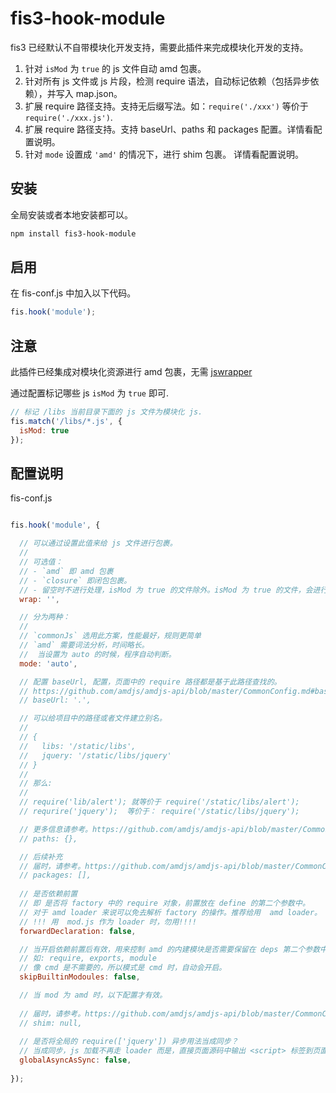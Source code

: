 # fis3-hook-module

fis3 已经默认不自带模块化开发支持，需要此插件来完成模块化开发的支持。

1. 针对 `isMod` 为 `true` 的 js 文件自动 amd 包裹。
2. 针对所有 js 文件或 js 片段，检测 require 语法，自动标记依赖（包括异步依赖），并写入  map.json。
3. 扩展 require 路径支持。支持无后缀写法。如：`require('./xxx')` 等价于 `require('./xxx.js')`.
4. 扩展 require 路径支持。支持 baseUrl、paths 和 packages 配置。详情看配置说明。
5. 针对 `mode` 设置成 `'amd'` 的情况下，进行 shim 包裹。 详情看配置说明。

## 安装

全局安装或者本地安装都可以。

```bash
npm install fis3-hook-module
```

## 启用

在 fis-conf.js 中加入以下代码。

```javascript
fis.hook('module');
```

## 注意

此插件已经集成对模块化资源进行 amd 包裹，无需 [jswrapper](https://github.com/fex-team/fis-postprocessor-jswrapper)

通过配置标记哪些 js `isMod` 为 `true` 即可.

```javascript
// 标记 /libs 当前目录下面的 js 文件为模块化 js.
fis.match('/libs/*.js', {
  isMod: true
});
```

## 配置说明

fis-conf.js

```javascript

fis.hook('module', {

  // 可以通过设置此值来给 js 文件进行包裹。
  // 
  // 可选值：
  // - `amd` 即 amd 包裹
  // - `closure` 即闭包包裹。
  // - 留空时不进行处理，isMod 为 true 的文件除外。isMod 为 true 的文件，会进行 amd 方式包裹。
  wrap: '',

  // 分为两种：
  //
  // `commonJs` 选用此方案，性能最好，规则更简单
  // `amd` 需要词法分析，时间略长。
  //  当设置为 auto 的时候，程序自动判断。
  mode: 'auto',

  // 配置 baseUrl, 配置，页面中的 require 路径都是基于此路径查找的。
  // https://github.com/amdjs/amdjs-api/blob/master/CommonConfig.md#baseurl-
  // baseUrl: '.',

  // 可以给项目中的路径或者文件建立别名。
  // 
  // {
  //   libs: '/static/libs',
  //   jquery: '/static/libs/jquery'
  // }
  // 
  // 那么:
  // 
  // require('lib/alert'); 就等价于 require('/static/libs/alert');
  // requrire('jquery');  等价于： require('/static/libs/jquery');

  // 更多信息请参考。https://github.com/amdjs/amdjs-api/blob/master/CommonConfig.md#paths-
  // paths: {},

  // 后续补充
  // 届时，请参考。https://github.com/amdjs/amdjs-api/blob/master/CommonConfig.md#packages-
  // packages: [],
  
  // 是否依赖前置
  // 即 是否将 factory 中的 require 对象，前置放在 define 的第二个参数中。
  // 对于 amd loader 来说可以免去解析 factory 的操作。推荐给用  amd loader。
  // !!! 用  mod.js 作为 loader 时，勿用!!!!
  forwardDeclaration: false,

  // 当开启依赖前置后有效，用来控制 amd 的内建模块是否需要保留在 deps 第二个参数中。
  // 如: require, exports, module
  // 像 cmd 是不需要的，所以模式是 cmd 时，自动会开启。
  skipBuiltinModoules: false,

  // 当 mod 为 amd 时，以下配置才有效。
  
  // 届时，请参考。https://github.com/amdjs/amdjs-api/blob/master/CommonConfig.md#shim-
  // shim: null,
  
  // 是否将全局的 require(['jquery']) 异步用法当成同步？
  // 当成同步，js 加载不再走 loader 而是，直接页面源码中输出 <script> 标签到页面，用 <script> 来加载。
  globalAsyncAsSync: false,
    
});
```
